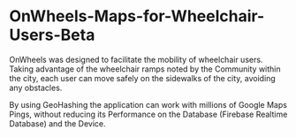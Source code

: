 # OnWheels-Maps-for-Wheelchair-Users-Beta

OnWheels was designed to facilitate the mobility of wheelchair users.
Taking advantage of the wheelchair ramps noted by the Community within the city, each user can move safely on the sidewalks of the city, avoiding any obstacles.

By using GeoHashing the application can work with millions of Google Maps Pings, without reducing its Performance on the
Database (Firebase Realtime Database) and the Device.
